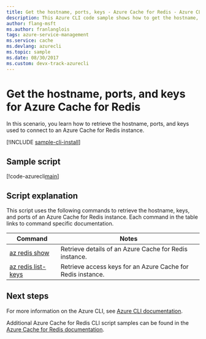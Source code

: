 ```yaml
---
title: Get the hostname, ports, keys - Azure Cache for Redis - Azure CLI
description: This Azure CLI code sample shows how to get the hostname, ports, and keys for an Azure Cache for Redis instance.
author: flang-msft
ms.author: franlanglois
tags: azure-service-management
ms.service: cache
ms.devlang: azurecli
ms.topic: sample
ms.date: 08/30/2017 
ms.custom: devx-track-azurecli
---
```


# Get the hostname, ports, and keys for Azure Cache for Redis

In this scenario, you learn how to retrieve the hostname, ports, and keys used to connect to an Azure Cache for Redis instance.

[!INCLUDE [sample-cli-install](../../../includes/sample-cli-install.md)]

## Sample script

[!code-azurecli[main](../../../cli_scripts/redis-cache/cache-keys-ports/cache-keys-ports.sh "Azure Cache for Redis")]


## Script explanation

This script uses the following commands to retrieve the hostname, keys, and ports of an Azure Cache for Redis instance. Each command in the table links to command specific documentation.

| Command | Notes |
|---|---|
| [az redis show](/cli/azure/redis) | Retrieve details of an Azure Cache for Redis instance. |
| [az redis list-keys](/cli/azure/redis) | Retrieve access keys for an Azure Cache for Redis instance. |


## Next steps

For more information on the Azure CLI, see [Azure CLI documentation](/cli/azure).

Additional Azure Cache for Redis CLI script samples can be found in the [Azure Cache for Redis documentation](../cli-samples.md).